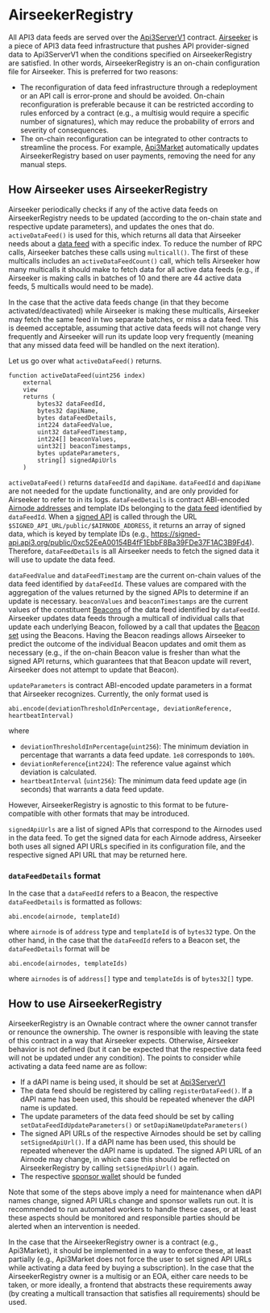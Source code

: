 # AirseekerRegistry

All API3 data feeds are served over the [Api3ServerV1](./api3serverv1.md) contract.
[Airseeker](../../infrastructure/airseeker.md) is a piece of API3 data feed infrastructure that pushes API provider-signed data to Api3ServerV1 when the conditions specified on AirseekerRegistry are satisfied.
In other words, AirseekerRegistry is an on-chain configuration file for Airseeker.
This is preferred for two reasons:

- The reconfiguration of data feed infrastructure through a redeployment or an API call is error-prone and should be avoided.
  On-chain reconfiguration is preferable because it can be restricted according to rules enforced by a contract (e.g., a multisig would require a specific number of signatures), which may reduce the probability of errors and severity of consequences.
- The on-chain reconfiguration can be integrated to other contracts to streamline the process.
  For example, [Api3Market](./api3market.md) automatically updates AirseekerRegistry based on user payments, removing the need for any manual steps.

## How Airseeker uses AirseekerRegistry

Airseeker periodically checks if any of the active data feeds on AirseekerRegistry needs to be updated (according to the on-chain state and respective update parameters), and updates the ones that do.
`activeDataFeed()` is used for this, which returns all data that Airseeker needs about a [data feed](./api3serverv1.md#data-feeds) with a specific index.
To reduce the number of RPC calls, Airseeker batches these calls using `multicall()`.
The first of these multicalls includes an `activeDataFeedCount()` call, which tells Airseeker how many multicalls it should make to fetch data for all active data feeds (e.g., if Airseeker is making calls in batches of 10 and there are 44 active data feeds, 5 multicalls would need to be made).

In the case that the active data feeds change (in that they become activated/deactivated) while Airseeker is making these multicalls, Airseeker may fetch the same feed in two separate batches, or miss a data feed.
This is deemed acceptable, assuming that active data feeds will not change very frequently and Airseeker will run its update loop very frequently (meaning that any missed data feed will be handled on the next iteration).

Let us go over what `activeDataFeed()` returns.

```solidity
function activeDataFeed(uint256 index)
    external
    view
    returns (
        bytes32 dataFeedId,
        bytes32 dapiName,
        bytes dataFeedDetails,
        int224 dataFeedValue,
        uint32 dataFeedTimestamp,
        int224[] beaconValues,
        uint32[] beaconTimestamps,
        bytes updateParameters,
        string[] signedApiUrls
    )
```

`activeDataFeed()` returns `dataFeedId` and `dapiName`.
`dataFeedId` and `dapiName` are not needed for the update functionality, and are only provided for Airseeker to refer to in its logs.
`dataFeedDetails` is contract ABI-encoded [Airnode addresses](../../specs/airnode-protocol.md#airnode-address) and template IDs belonging to the [data feed](./api3serverv1.md#data-feeds) identified by `dataFeedId`.
When a [signed API](../../infrastructure/signed-api.md) is called through the URL `$SIGNED_API_URL/public/$AIRNODE_ADDRESS`, it returns an array of signed data, which is keyed by template IDs (e.g., https://signed-api.api3.org/public/0xc52EeA00154B4fF1EbbF8Ba39FDe37F1AC3B9Fd4).
Therefore, `dataFeedDetails` is all Airseeker needs to fetch the signed data it will use to update the data feed.

`dataFeedValue` and `dataFeedTimestamp` are the current on-chain values of the data feed identified by `dataFeedId`.
These values are compared with the aggregation of the values returned by the signed APIs to determine if an update is necessary.
`beaconValues` and `beaconTimestamps` are the current values of the constituent [Beacons](./api3serverv1.md#beacon) of the data feed identified by `dataFeedId`.
Airseeker updates data feeds through a multicall of individual calls that update each underlying Beacon, followed by a call that updates the [Beacon set](./api3serverv1.md#beacon-set) using the Beacons.
Having the Beacon readings allows Airseeker to predict the outcome of the individual Beacon updates and omit them as necessary (e.g., if the on-chain Beacon value is fresher than what the signed API returns, which guarantees that that Beacon update will revert, Airseeker does not attempt to update that Beacon).

`updateParameters` is contract ABI-encoded update parameters in a format that Airseeker recognizes.
Currently, the only format used is

```solidity
abi.encode(deviationThresholdInPercentage, deviationReference, heartbeatInterval)
```

where

- `deviationThresholdInPercentage`(`uint256`): The minimum deviation in percentage that warrants a data feed update.
  `1e8` corresponds to `100%`.
- `deviationReference`(`int224`): The reference value against which deviation is calculated.
- `heartbeatInterval` (`uint256`): The minimum data feed update age (in seconds) that warrants a data feed update.

However, AirseekerRegistry is agnostic to this format to be future-compatible with other formats that may be introduced.

`signedApiUrls` are a list of signed APIs that correspond to the Airnodes used in the data feed.
To get the signed data for each Airnode address, Airseeker both uses all signed API URLs specified in its configuration file, and the respective signed API URL that may be returned here.

### `dataFeedDetails` format

In the case that a `dataFeedId` refers to a Beacon, the respective `dataFeedDetails` is formatted as follows:

```solidity
abi.encode(airnode, templateId)
```

where `airnode` is of `address` type and `templateId` is of `bytes32` type.
On the other hand, in the case that the `dataFeedId` refers to a Beacon set, the `dataFeedDetails` format will be

```solidity
abi.encode(airnodes, templateIds)
```

where `airnodes` is of `address[]` type and `templateIds` is of `bytes32[]` type.

## How to use AirseekerRegistry

AirseekerRegistry is an Ownable contract where the owner cannot transfer or renounce the ownership.
The owner is responsible with leaving the state of this contract in a way that Airseeker expects.
Otherwise, Airseeker behavior is not defined (but it can be expected that the respective data feed will not be updated under any condition).
The points to consider while activating a data feed name are as follow:

- If a dAPI name is being used, it should be set at [Api3ServerV1](./api3serverv1.md)
- The data feed should be registered by calling `registerDataFeed()`.
  If a dAPI name has been used, this should be repeated whenever the dAPI name is updated.
- The update parameters of the data feed should be set by calling `setDataFeedIdUpdateParameters()` or `setDapiNameUpdateParameters()`
- The signed API URLs of the respective Airnodes should be set by calling `setSignedApiUrl()`.
  If a dAPI name has been used, this should be repeated whenever the dAPI name is updated.
  The signed API URL of an Airnode may change, in which case this should be reflected on AirseekerRegistry by calling `setSignedApiUrl()` again.
- The respective [sponsor wallet](../../specs/airnode-protocol.md#sponsor-wallets) should be funded

Note that some of the steps above imply a need for maintenance when dAPI names change, signed API URLs change and sponsor wallets run out.
It is recommended to run automated workers to handle these cases, or at least these aspects should be monitored and responsible parties should be alerted when an intervention is needed.

In the case that the AirseekerRegistry owner is a contract (e.g., Api3Market), it should be implemented in a way to enforce these, at least partially (e.g., Api3Market does not force the user to set signed API URLs while activating a data feed by buying a subscription).
In the case that the AirseekerRegistry owner is a multisig or an EOA, either care needs to be taken, or more ideally, a frontend that abstracts these requirements away (by creating a multicall transaction that satisfies all requirements) should be used.
